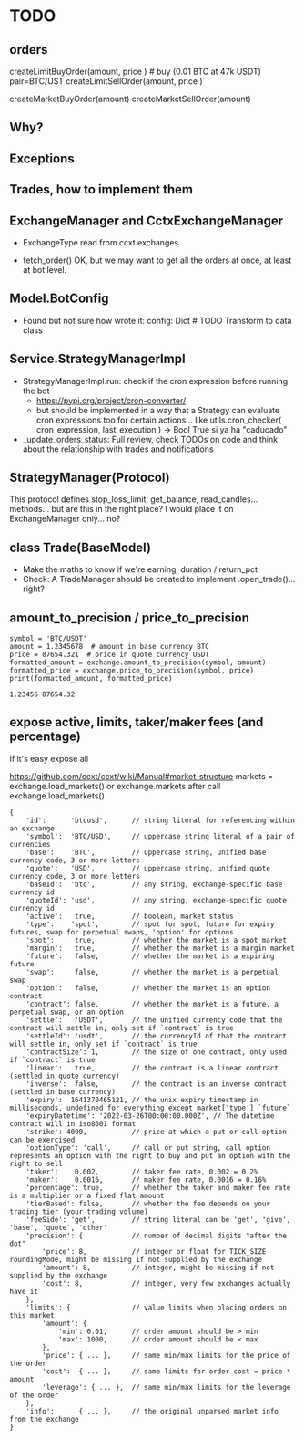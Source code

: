 # TODO

## orders

createLimitBuyOrder(amount, price ) # buy (0.01 BTC at 47k USDT)  pair=BTC/UST
createLimitSellOrder(amount, price )

createMarketBuyOrder(amount)
createMarketSellOrder(amount)

## Why?


## Exceptions


## Trades, how to implement them

## ExchangeManager and CctxExchangeManager
- ExchangeType read from ccxt.exchanges

- fetch_order() OK,  but we may want to get all the orders at once, at least at bot level.


## Model.BotConfig
- Found but not sure how wrote it: config: Dict  # TODO Transform to data class


## Service.StrategyManagerImpl
- StrategyManagerImpl.run: check if the cron expression before running the bot
  - https://pypi.org/project/cron-converter/
  - but should be implemented in a way that a Strategy can evaluate cron expressions too for certain actions... like utils.cron_checker( cron_expression, last_execution ) -> Bool True si ya ha "caducado" 
- _update_orders_status: Full review, check TODOs on code and think about the relationship with trades and notifications

## StrategyManager(Protocol)

This protocol defines stop_loss_limit, get_balance, read_candles... methods... but are this in the right place? I would place it on ExchangeManager only... no?


## class Trade(BaseModel)
- Make the maths to know if we're earning, duration / return_pct
- Check: A TradeManager should be created to implement .open_trade()... right?


## amount_to_precision / price_to_precision

```
symbol = 'BTC/USDT'
amount = 1.2345678  # amount in base currency BTC
price = 87654.321  # price in quote currency USDT
formatted_amount = exchange.amount_to_precision(symbol, amount)
formatted_price = exchange.price_to_precision(symbol, price)
print(formatted_amount, formatted_price)

1.23456 87654.32
```

## expose active, limits, taker/maker fees (and percentage) 

If it's easy expose all

https://github.com/ccxt/ccxt/wiki/Manual#market-structure
markets = exchange.load_markets()
or exchange.markets after call exchange.load_markets()

```
{
    'id':      'btcusd',      // string literal for referencing within an exchange
    'symbol':  'BTC/USD',     // uppercase string literal of a pair of currencies
    'base':    'BTC',         // uppercase string, unified base currency code, 3 or more letters
    'quote':   'USD',         // uppercase string, unified quote currency code, 3 or more letters
    'baseId':  'btc',         // any string, exchange-specific base currency id
    'quoteId': 'usd',         // any string, exchange-specific quote currency id
    'active':   true,         // boolean, market status
    'type':    'spot',        // spot for spot, future for expiry futures, swap for perpetual swaps, 'option' for options
    'spot':     true,         // whether the market is a spot market
    'margin':   true,         // whether the market is a margin market
    'future':   false,        // whether the market is a expiring future
    'swap':     false,        // whether the market is a perpetual swap
    'option':   false,        // whether the market is an option contract
    'contract': false,        // whether the market is a future, a perpetual swap, or an option
    'settle':   'USDT',       // the unified currency code that the contract will settle in, only set if `contract` is true
    'settleId': 'usdt',       // the currencyId of that the contract will settle in, only set if `contract` is true
    'contractSize': 1,        // the size of one contract, only used if `contract` is true
    'linear':   true,         // the contract is a linear contract (settled in quote currency)
    'inverse':  false,        // the contract is an inverse contract (settled in base currency)
    'expiry':  1641370465121, // the unix expiry timestamp in milliseconds, undefined for everything except market['type'] `future`
    'expiryDatetime': '2022-03-26T00:00:00.000Z', // The datetime contract will in iso8601 format
    'strike': 4000,           // price at which a put or call option can be exercised
    'optionType': 'call',     // call or put string, call option represents an option with the right to buy and put an option with the right to sell
    'taker':    0.002,        // taker fee rate, 0.002 = 0.2%
    'maker':    0.0016,       // maker fee rate, 0.0016 = 0.16%
    'percentage': true,       // whether the taker and maker fee rate is a multiplier or a fixed flat amount
    'tierBased': false,       // whether the fee depends on your trading tier (your trading volume)
    'feeSide': 'get',         // string literal can be 'get', 'give', 'base', 'quote', 'other'
    'precision': {            // number of decimal digits "after the dot"
        'price': 8,           // integer or float for TICK_SIZE roundingMode, might be missing if not supplied by the exchange
        'amount': 8,          // integer, might be missing if not supplied by the exchange
        'cost': 8,            // integer, very few exchanges actually have it
    },
    'limits': {               // value limits when placing orders on this market
        'amount': {
            'min': 0.01,      // order amount should be > min
            'max': 1000,      // order amount should be < max
        },
        'price': { ... },     // same min/max limits for the price of the order
        'cost':  { ... },     // same limits for order cost = price * amount
        'leverage': { ... },  // same min/max limits for the leverage of the order
    },
    'info':      { ... },     // the original unparsed market info from the exchange
}

```


